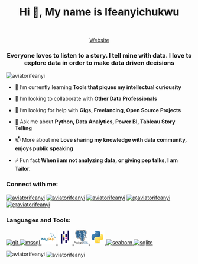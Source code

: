<h1 align="center">Hi 👋, My name is Ifeanyichukwu</h1> <br />
<p align="center"><a href="https://aviatorifeanyi.github.io" target="blank">Website</a></p>
<h3 align="center">Everyone loves to listen to a story. I tell mine with data. I love to explore data in order to make data driven decisions</h3>

<p align="left"> <img src="https://komarev.com/ghpvc/?username=aviatorifeanyi&label=Profile%20views&color=0e75b6&style=flat" alt="aviatorifeanyi" /> </p>

- 🌱 I’m currently learning **Tools that piques my intellectual curiousity**

- 👯 I’m looking to collaborate with **Other Data Professionals**

- 🤝 I’m looking for help with **Gigs, Freelancing, Open Source Projects**

- 💬 Ask me about **Python, Data Analytics, Power BI, Tableau Story Telling**

- 📫 More about me **Love sharing my knowledge with data community, enjoys public speaking**

- ⚡ Fun fact **When i am not analyzing data, or giving pep talks, I am Tailor.**

<h3 align="left">Connect with me:</h3>
<p align="left">
<a href="https://dev.to/aviatorifeanyi" target="blank"><img align="center" src="https://raw.githubusercontent.com/rahuldkjain/github-profile-readme-generator/master/src/images/icons/Social/devto.svg" alt="aviatorifeanyi" height="30" width="40" /></a>
<a href="https://twitter.com/aviatorifeanyi" target="blank"><img align="center" src="https://raw.githubusercontent.com/rahuldkjain/github-profile-readme-generator/master/src/images/icons/Social/twitter.svg" alt="aviatorifeanyi" height="30" width="40" /></a>
<a href="https://linkedin.com/in/aviatorifeanyi" target="blank"><img align="center" src="https://raw.githubusercontent.com/rahuldkjain/github-profile-readme-generator/master/src/images/icons/Social/linked-in-alt.svg" alt="aviatorifeanyi" height="30" width="40" /></a>
<a href="https://hashnode.com/@aviatorifeanyi" target="blank"><img align="center" src="https://raw.githubusercontent.com/rahuldkjain/github-profile-readme-generator/master/src/images/icons/Social/hashnode.svg" alt="@aviatorifeanyi" height="30" width="40" /></a>
<a href="https://medium.com/@aviatorifeanyi" target="blank"><img align="center" src="https://raw.githubusercontent.com/rahuldkjain/github-profile-readme-generator/master/src/images/icons/Social/medium.svg" alt="@aviatorifeanyi" height="30" width="40" /></a>
</p>

<h3 align="left">Languages and Tools:</h3>
<p align="left"> <a href="https://git-scm.com/" target="_blank" rel="noreferrer"> <img src="https://www.vectorlogo.zone/logos/git-scm/git-scm-icon.svg" alt="git" width="40" height="40"/> </a> <a href="https://www.microsoft.com/en-us/sql-server" target="_blank" rel="noreferrer"> <img src="https://www.svgrepo.com/show/303229/microsoft-sql-server-logo.svg" alt="mssql" width="40" height="40"/> </a> <a href="https://www.mysql.com/" target="_blank" rel="noreferrer"> <img src="https://raw.githubusercontent.com/devicons/devicon/master/icons/mysql/mysql-original-wordmark.svg" alt="mysql" width="40" height="40"/> </a> <a href="https://pandas.pydata.org/" target="_blank" rel="noreferrer"> <img src="https://raw.githubusercontent.com/devicons/devicon/2ae2a900d2f041da66e950e4d48052658d850630/icons/pandas/pandas-original.svg" alt="pandas" width="40" height="40"/> </a> <a href="https://www.postgresql.org" target="_blank" rel="noreferrer"> <img src="https://raw.githubusercontent.com/devicons/devicon/master/icons/postgresql/postgresql-original-wordmark.svg" alt="postgresql" width="40" height="40"/> </a> <a href="https://www.python.org" target="_blank" rel="noreferrer"> <img src="https://raw.githubusercontent.com/devicons/devicon/master/icons/python/python-original.svg" alt="python" width="40" height="40"/> </a> <a href="https://seaborn.pydata.org/" target="_blank" rel="noreferrer"> <img src="https://seaborn.pydata.org/_images/logo-mark-lightbg.svg" alt="seaborn" width="40" height="40"/> </a> <a href="https://www.sqlite.org/" target="_blank" rel="noreferrer"> <img src="https://www.vectorlogo.zone/logos/sqlite/sqlite-icon.svg" alt="sqlite" width="40" height="40"/> </a> </p>

<p><img align="left" src="https://github-readme-stats.vercel.app/api/top-langs?username=aviatorifeanyi&show_icons=true&locale=en&layout=compact" alt="aviatorifeanyi" /></p>

<p>&nbsp;<img align="center" src="https://github-readme-stats.vercel.app/api?username=aviatorifeanyi&show_icons=true&locale=en" alt="aviatorifeanyi" /></p>


